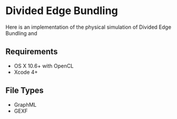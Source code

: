 Divided Edge Bundling
=====================

Here is an implementation of the physical simulation of Divided Edge Bundling and 

Requirements
------------

- OS X 10.6+ with OpenCL
- Xcode 4+

File Types
----------

- GraphML
- GEXF

